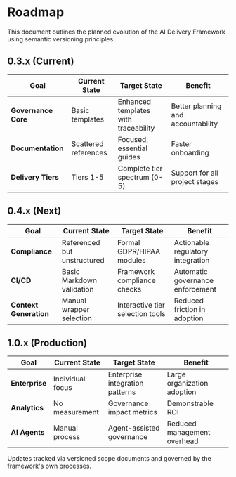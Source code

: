 # Roadmap

This document outlines the planned evolution of the AI Delivery Framework using semantic versioning principles.

## 0.3.x (Current)

| Goal | Current State | Target State | Benefit |
|------|--------------|--------------|---------|
| **Governance Core** | Basic templates | Enhanced templates with traceability | Better planning and accountability |
| **Documentation** | Scattered references | Focused, essential guides | Faster onboarding |
| **Delivery Tiers** | Tiers 1-5 | Complete tier spectrum (0-5) | Support for all project stages |

## 0.4.x (Next)

| Goal | Current State | Target State | Benefit |
|------|--------------|--------------|---------|
| **Compliance** | Referenced but unstructured | Formal GDPR/HIPAA modules | Actionable regulatory integration |
| **CI/CD** | Basic Markdown validation | Framework compliance checks | Automatic governance enforcement |
| **Context Generation** | Manual wrapper selection | Interactive tier selection tools | Reduced friction in adoption |

## 1.0.x (Production)

| Goal | Current State | Target State | Benefit |
|------|--------------|--------------|---------|
| **Enterprise** | Individual focus | Enterprise integration patterns | Large organization adoption |
| **Analytics** | No measurement | Governance impact metrics | Demonstrable ROI |
| **AI Agents** | Manual process | Agent-assisted governance | Reduced management overhead |

Updates tracked via versioned scope documents and governed by the framework's own processes. 
